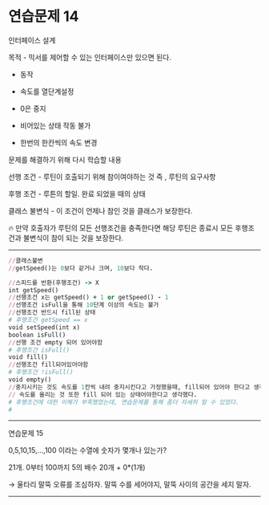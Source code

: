 # 연습문제 14

인터페이스 설계

목적 - 믹서를 제어할 수 있는 인터페이스만 있으면 된다.
- 동작

- 속도를 열단계설정
- 0은 중지
- 비어있는 상태 작동 불가
- 한번의 한칸씩의 속도 변경

문제를 해결하기 위해 다시 학습할 내용

선행 조건 - 루틴이 호출되기 위해 참이여야하는 것 즉 , 루틴의 요구사항

후행 조건 - 루튼의 할일. 완료 되었을 때의 상태

클래스 불변식 - 이 조건이 언제나 참인 것을 클래스가 보장한다.

<aside>
🔥 만약 호출자가 루틴의 모든 선행조건을 충족한다면 해당 루틴은 종료시 모든 후행조건과 불변식이 참이 되는 것을 보장한다.

</aside>

---

```ruby
//클래스불변
//getSpeed()는 0보다 같거나 크며, 10보다 작다.

//스피드를 반환(후행조건) -> X
int getSpeed()
//선행조건 x는 getSpeed() + 1 or getSpeed() - 1
//선행조건 isFull을 통해 10단계 이상의 속도는 불가
//선행조건 반드시 fill된 상태
# 후행조건 getSpeed == x
void setSpeed(int x)
boolean isFull()
//선행 조건 empty 되어 있어야함
# 후행조건 isFull()
void fill()
//선행조건 fill되어있어야함
# 후행조건 !isFull()
void empty()
//중지시키는 것도 속도를 1칸씩 내려 중지시킨다고 가정했을때, fill되어 있어야 한다고 생각했다. 혹은 
// 속도를 올리는 것 또한 fill 되어 있는 상태어야한다고 생각했다.
# 후행조건에 대한 이해가 부족했었는데, 연습문제를 통해 좀더 자세히 알 수 있었다.
#

```

---

연습문제 15

0,5,10,15,…,100 이라는 수열에 숫자가 몇개나 있는가?

21개. 0부터 100까지 5의 배수 20개 + 0*(1개)

→ 울타리 말뚝 오류를 조심하자. 말뚝 수를 세어야지, 말뚝 사이의 공간을 세지 말자.

---